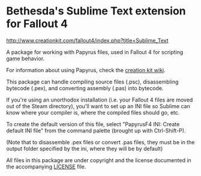 # Bethesda's Sublime Text extension for Fallout 4
http://www.creationkit.com/fallout4/index.php?title=Sublime_Text

A package for working with Papyrus files, used in Fallout 4 for scripting game
behavior.

For information about using Papyrus, check the [creation kit wiki](http://www.creationkit.com/Category:Papyrus).


This package can handle compiling source files (.psc), disassembling bytecode
(.pex), and converting assembly (.pas) into bytecode.

If you're using an unorthodox installation (i.e. your Fallout 4 files are
moved out of the Steam directory), you'll want to set up an INI file so
Sublime can know where your compiler is, where the compiled files should go,
etc.

To create the default version of this file, select "PapyrusF4 INI: Create
default INI file" from the command palette (brought up with Ctrl-Shift-P).

(Note that to disassemble .pex files or convert .pas files, they must be in
the output folder specified by the ini, where they will be by default)

All files in this package are under copyright and the license documented in
the accompanying [LICENSE](LICENSE) file.
